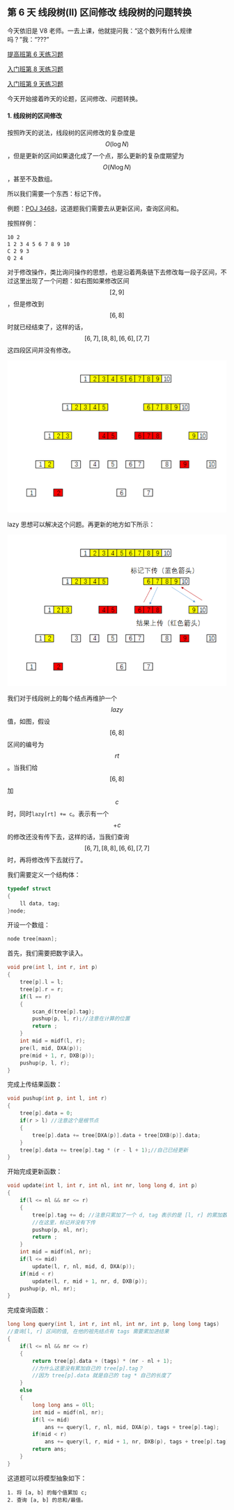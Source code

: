 ## 第 6 天 线段树\(II\) 区间修改 线段树的问题转换

今天依旧是 V8 老师。一去上课，他就提问我：“这个数列有什么规律吗？”我：“???”

[提高班第 6 天练习题](/vjudge.net/contest/177295)

[入门班第 8 天练习题](https://vjudge.net/contest/177627)

[入门班第 9 天练习题](https://vjudge.net/contest/177956)

今天开始接着昨天的论题，区间修改、问题转换。

#### 1. 线段树的区间修改

按照昨天的说法，线段树的区间修改的复杂度是$$O( \log {N})$$，但是更新的区间如果退化成了一个点，那么更新的复杂度期望为$$O(N \log {N})$$，甚至不及数组。

所以我们需要一个东西：标记下传。

例题：[POJ 3468](http://poj.org/problem?id=3468)，这道题我们需要去从更新区间，查询区间和。

按照样例：

```
10 2
1 2 3 4 5 6 7 8 9 10
C 2 9 3
Q 2 4
```

对于修改操作，类比询问操作的思想，也是沿着两条链下去修改每一段子区间，不过这里出现了一个问题：如右图如果修改区间$$[2,9]$$，但是修改到$$[6,8]$$时就已经结束了，这样的话，$$[6,7], [8,8], [6,6], [7,7]$$这四段区间并没有修改。

![](/PIC_Day6_1.png)

lazy 思想可以解决这个问题。再更新的地方如下所示：

![](/PIC_Day6_2.png)

我们对于线段树上的每个结点再维护一个$$lazy$$值，如图，假设$$[6, 8]$$区间的编号为$$rt$$。当我们给$$[6,8]$$加$$c$$时，同时`lazy[rt] += c`。表示有一个$$+ c$$的修改还没有传下去，这样的话，当我们查询$$[6,7] , [8,8], [6,6], [7,7]$$时，再将修改传下去就行了。

我们需要定义一个结构体：

```cpp
typedef struct
{
	ll data, tag;
}node;
```

开设一个数组：

```cpp
node tree[maxn];
```

首先，我们需要把数字读入。

```cpp
void pre(int l, int r, int p)
{
    tree[p].l = l;
    tree[p].r = r;
    if(l == r)
    {
        scan_d(tree[p].tag);
        pushup(p, l, r);//注意在计算的位置 
        return ;
    }
    int mid = midf(l, r);
    pre(l, mid, DXA(p));
    pre(mid + 1, r, DXB(p));
    pushup(p, l, r);
}
```

完成上传结果函数：

```cpp
void pushup(int p, int l, int r)
{
    tree[p].data = 0;
    if(r > l) //注意这个是根节点
    {
        tree[p].data += tree[DXA(p)].data + tree[DXB(p)].data;
    }
    tree[p].data += tree[p].tag * (r - l + 1);//自己已经更新
}
```

开始完成更新函数：

```cpp
void update(int l, int r, int nl, int nr, long long d, int p)
{
	if(l <= nl && nr <= r)
	{
		tree[p].tag += d; //注意只累加了一个 d, tag 表示的是 [l, r] 的累加数为 tree[p].tag
		//在这里，标记并没有下传
		pushup(p, nl, nr);
		return ;
	}
	int mid = midf(nl, nr);
	if(l <= mid)
		update(l, r, nl, mid, d, DXA(p));
	if(mid < r)
		update(l, r, mid + 1, nr, d, DXB(p));
	pushup(p, nl, nr);
}
```

完成查询函数：

```cpp
long long query(int l, int r, int nl, int nr, int p, long long tags)
//查询[l, r] 区间的值, 在他的祖先结点有 tags 需要累加进结果
{
	if(l <= nl && nr <= r)
	{
		return tree[p].data + (tags) * (nr - nl + 1);
		//为什么这里没有累加自己的 tree[p].tag？
		//因为 tree[p].data 就是自己的 tag * 自己的长度了 
	}
	else
	{
		long long ans = 0ll;
		int mid = midf(nl, nr);
		if(l <= mid)
			ans += query(l, r, nl, mid, DXA(p), tags + tree[p].tag);
		if(mid < r)
			ans += query(l, r, mid + 1, nr, DXB(p), tags + tree[p].tag);
		return ans;
	}
}
```

这道题可以将模型抽象如下：

```
1. 将 [a, b] 的每个值累加 c;
2. 查询 [a, b] 的总和/最值。
```



